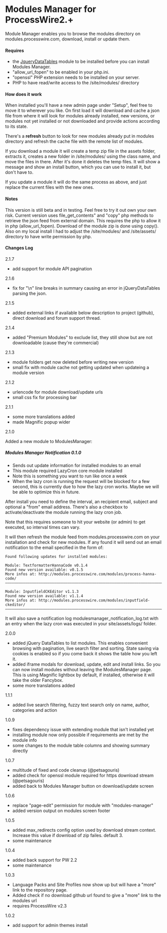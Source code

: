 # Modules Manager for ProcessWire2.+

Module Manager enables you to browse the modules directory on modules.processwire.com, download, install or update them.

#### Requires

- the [JqueryDataTables](http://modules.processwire.com/modules/jquery-data-tables/) module to be installed before you can install Modules Manager.
- "allow_url_fopen" to be enabled in your php.ini.
- "openssl" PHP extension needs to be installed on your server.
- PHP to have read/write access to the /site/modules/ directory

#### How does it work

When installed you'll have a new admin page under "Setup", feel free to move it to wherever you like. On first load it will download and cache a json file from where it will look for modules already installed, new versions, or modules not yet installed or not downloaded and provide actions according to its state.

There's a **refresh** button to look for new modules already put in modules directory and refresh the cache file with the remote list of modules.

If you download a module it will create a temp zip file in the assets folder, extracts it, creates a new folder in /site/modules/ using the class name, and move the files in there. After it's done it deletes the temp files. It will show a message and show an install button, which you can use to install it, but don't have to.

If you update a module it will do the same process as above, and just replace the current files with the new ones.

#### Notes

This version is still beta and in testing. Feel free to try it out own your own risk. Current version uses file_get_contents" and "copy" php methods to retrieve the json feed from external domain. This requires the php to allow it in php (allow_url_fopen). Download of the module zip is done using copy(). Also on my local install I had to adjust the /site/modules/ and /site/assets/ directory to have write permission by php.


#### Changes Log

2.1.7

- add support for module API pagination

2.1.6

- fix for "\n" line breaks in summary causing an error in jQueryDataTables parsing the json.

2.1.5

- added external links if available below description to project (github), direct download and forum support thread.

2.1.4

- added "Premium Modules" to exclude list, they still show but are not downloadable (cause they're commercial)

2.1.3

- module folders get now deleted before writing new version
- small fix with module cache not getting updated when updateing a module version


2.1.2

- urlencode for module download/update urls
- small css fix for processing bar

2.1.1

- some more translations added
- made Magnific popup wider

2.1.0

Added a new module to ModulesManager:

##### Modules Manager Notification 0.1.0

- Sends out update information for installed modules to an email
- This module required LazyCron core module installed
- Note this is something you want to run like once a week
- When the lazy cron is running the request will be blocked for a few second, this is currently due to how the lazy cron works. Maybe we will be able to optimize this in future.

After install you need to define the interval, an recipient email, subject and optional a "from" email address. There's also a checkbox to activate/deactivate the module running the lazy cron job.

Note that this requires someone to hit your website (or admin) to get executed, so interval times can vary.

It will then refresh the module feed from modules.processwire.com on your installation and check for new modules. If any found it will send out an email notification to the email specified in the form of:

```
Found following updates for installed modules:

Module: TextformatterHannaCode v0.1.4
Found new version available: v0.1.5
More infos at: http://modules.processwire.com/modules/process-hanna-code/
––––––––––––––––––––––––––––––––––––––––––––––––––––––––––––––––––––––––––––––––––––––

Module: InputfieldCKEditor v1.1.3
Found new version available: v1.1.4
More infos at: http://modules.processwire.com/modules/inputfield-ckeditor/
––––––––––––––––––––––––––––––––––––––––––––––––––––––––––––––––––––––––––––––––––––––
```

It will also save a notification log modulesmanager_notification_log.txt  with an entry when the lazy cron was executed in your site/assets/logs/ folder.


2.0.0

- added jQuery DataTables to list modules. This enables convenient browsing with pagination, live search filter and sorting. State saving via cookies is enabled so if you come back it shows the table how you left it.
- added iframe modals for download, update, edit and install links. So you can now install modules without leaving the ModulesManager page. This is using Magnific lightbox by default, if installed, otherwise it will take the older Fancybox.
- some more translations added

1.1.1

- added live search filtering, fuzzy text search only on name, author, categories and action

1.0.9

- fixes dependency issue with extending module that isn't installed yet
- installing module now only possible if requirements are met by the module info
- some changes to the module table columns and showing summary directly

1.0.7

- multitude of fixed and code cleanup (@petsagouris)
- added check for openssl module required for https download stream (@petsagouris)
- added back to Modules Manager button on download/update screen

1.0.6

- replace "page-edit" permission for module with "modules-manager"
- added version output on modules screen footer

1.0.5

- added max_redirects config option used by download stream context. Increase this value if download of zip failes. default 3.
- some maintenance

1.0.4

- added back support for PW 2.2
- some maintenance

1.0.3

- Language Packs and Site Profiles now show up but will have a "more" link to the repository page.
- Added check if no download github url found to give a "more" link to the modules url
- requires ProcessWire v2.3

1.0.2

- add support for admin themes install

